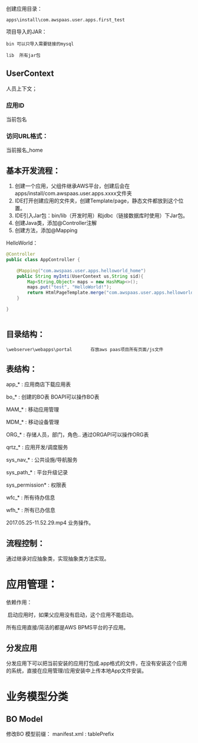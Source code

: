 创建应用目录：

```
apps\install\com.awspaas.user.apps.first_test
```

项目导入的JAR：

```
bin	可以只导入需要链接的mysql
```

```
lib  所有jar包
```

## UserContext

人员上下文；

### 应用ID

当前包名

### 访问URL格式：

当前报名_home



## 基本开发流程：

1. 创建一个应用，父组件继承AWS平台，创建后会在apps/install/com.awspaas.user.apps.xxxx文件夹
2. IDE打开创建应用的文件夹，创建Template/page，静态文件都放到这个位置。
3. IDE引入Jar包：bin/lib（开发时用）和jdbc（链接数据库时使用）下Jar包。
4. 创建Java类，添加@Controller注解
5. 创建方法，添加@Mapping

HelloWorld：

```java
@Controller
public class AppController {
	
	@Mapping("com.awspaas.user.apps.helloworld_home")
	public String myInti(UserContext us,String sid){
		Map<String,Object> maps = new HashMap<>();
		maps.put("test", "HelloWorld!");
		return HtmlPageTemplate.merge("com.awspaas.user.apps.helloworld","hello.htm",maps);
	}
	
}



```

## 目录结构：

```
\webserver\webapps\portal		存放aws paas项目所有页面/js文件
```

## 表结构：

app_*	:	应用商店下载应用表

bo_*	:	创建的BO表			BOAPI可以操作BO表

MAM_*	:	移动应用管理

MDM_*	:	移动设备管理

ORG_*	:	存储人员，部门，角色..		通过ORGAPI可以操作ORG表

qrtz_*	:	应用开发/调度服务

sys_nav_*	:	公共设施/导航服务

sys_path_*	:	平台升级记录

sys_permission*	:	权限表

wfc_*	: 	所有待办信息

wfh_*	:	所有已办信息



2017.05.25-11.52.29.mp4		业务操作。



## 流程控制：

通过继承对应抽象类，实现抽象类方法实现。





























# 应用管理：

依赖作用：

​	启动应用时，如果父应用没有启动，这个应用不能启动。



所有应用直接/简洁的都是AWS BPMS平台的子应用。	

## 分发应用

分发应用下可以把当前安装的应用打包成.app格式的文件，在没有安装这个应用的系统，直接在应用管理/应用安装中上传本地App文件安装。



# 业务模型分类



## BO Model

修改BO 模型前缀：	manifest.xml : tablePrefix

















































